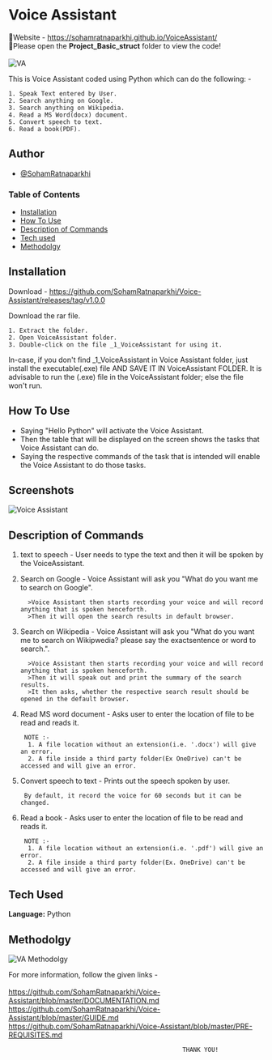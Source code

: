 
# Voice Assistant
📑Website - https://sohamratnaparkhi.github.io/VoiceAssistant/
<br>
🎇Please open the <b>Project_Basic_struct</b> folder to view the code! <br>
<br>
![VA](https://user-images.githubusercontent.com/92905626/155858792-9a217c3c-09dd-45ba-a952-f5799c0219d3.jpeg)

This is Voice Assistant coded using Python which can do the following: -

    1. Speak Text entered by User.
    2. Search anything on Google.
    3. Search anything on Wikipedia.
    4. Read a MS Word(docx) document.
    5. Convert speech to text.
    6. Read a book(PDF).
    
    


## Author

- [@SohamRatnaparkhi](https://github.com/SohamRatnaparkhi)


### Table of Contents
- [Installation](#installation)
- [How To Use](#how-to-use)
- [Description of Commands](#description-of-commands)
- [Tech used](#tech-used)
- [Methodolgy](#methodolgy)

## Installation
Download - https://github.com/SohamRatnaparkhi/Voice-Assistant/releases/tag/v1.0.0

Download the rar file.

    1. Extract the folder.
    2. Open VoiceAssistant folder.
    3. Double-click on the file _1_VoiceAssistant for using it.
In-case, if you don't find _1_VoiceAssistant in Voice Assistant folder, just install the executable(.exe) file AND SAVE IT IN VoiceAssistant FOLDER. It is advisable to run the (.exe) file in the VoiceAssistant folder; else the file won't run.
## How To Use
- Saying "Hello Python" will activate the Voice Assistant.
- Then the table that will be displayed on the screen shows the tasks that Voice Assistant can do.
- Saying the respective commands of the task that is intended will enable the Voice Assistant to do those tasks.
## Screenshots

![Voice Assistant](https://user-images.githubusercontent.com/92905626/155857729-58a7751a-cb63-48ee-9df5-3a4ee4129a25.JPG)



## Description of Commands
1. text to speech - User needs to type the text and then it will be spoken by the VoiceAssistant.
2. Search on Google - Voice Assistant will ask you "What do you want me to search on Google". 
         
         >Voice Assistant then starts recording your voice and will record anything that is spoken henceforth. 
         >Then it will open the search results in default browser.
3. Search on Wikipedia - Voice Assistant will ask you "What do you want me to search on Wikipwedia? please say the exactsentence or word to search.". 
         
         >Voice Assistant then starts recording your voice and will record anything that is spoken henceforth. 
         >Then it will speak out and print the summary of the search results.
         >It then asks, whether the respective search result should be opened in the default browser.
        
4. Read MS word document - Asks user to enter the location of file to be read and reads it.
        
        NOTE :-
         1. A file location without an extension(i.e. '.docx') will give an error.
         2. A file inside a third party folder(Ex OneDrive) can't be accessed and will give an error.

5. Convert speech to text - Prints out the speech spoken by user.
        
        By default, it record the voice for 60 seconds but it can be changed.

6. Read a book - Asks user to enter the location of file to be read and reads it.

        NOTE :-
         1. A file location without an extension(i.e. '.pdf') will give an error.
         2. A file inside a third party folder(Ex. OneDrive) can't be accessed and will give an error.

## Tech Used

**Language:** Python




## Methodolgy
![VA Methodolgy](https://user-images.githubusercontent.com/92905626/155858712-c0274bc3-03c7-47de-bb7f-c4a2989144c6.JPG)

For more information, follow the given links - <br> <br>
     https://github.com/SohamRatnaparkhi/Voice-Assistant/blob/master/DOCUMENTATION.md <br>
     https://github.com/SohamRatnaparkhi/Voice-Assistant/blob/master/GUIDE.md   <br>
     https://github.com/SohamRatnaparkhi/Voice-Assistant/blob/master/PRE-REQUISITES.md <br>


                                                    THANK YOU!
